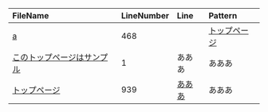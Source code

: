 |FileName|LineNumber|Line|Pattern|
|:-|:-|:-|:-|
|[a](a)|468||[トップページ](トップページ)|939|[あああ](http://qiita.com  "いいいい")|a||あああ|
|[このトップページはサンプル](このトップページはサンプル)|1|あああ|あああ|
|[トップページ](トップページ)|939|[あああ](http://qiita.com  "いいいい")|あああ|

